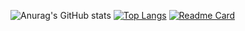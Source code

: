 ![Anurag's GitHub stats](https://github-readme-stats.vercel.app/api?username=SeifKhaled13&show_icons=true&theme=dracula) [![Top Langs](https://github-readme-stats.vercel.app/api/top-langs/?username=SeifKhaled13&layout=compact&theme=dracula)](https://github.com/anuraghazra/github-readme-stats) [![Readme Card](https://github-readme-stats.vercel.app/api/pin/?username=SeifKhaled13&repo=github-readme-stats&theme=drakula)](https://github.com/anuraghazra/github-readme-stats)

